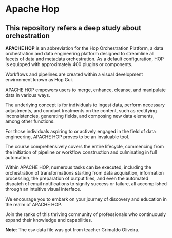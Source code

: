 # Apache Hop

## This repository refers a deep study about orchestration

**APACHE HOP** is an abbreviation for the Hop Orchestration Platform, a data orchestration and data engineering platform designed to streamline all facets of data and metadata orchestration. As a default configuration, HOP is equipped with approximately 400 plugins or components.

Workflows and pipelines are created within a visual development environment known as Hop Gui.

APACHE HOP empowers users to merge, enhance, cleanse, and manipulate data in various ways.

The underlying concept is for individuals to ingest data, perform necessary adjustments, and conduct treatments on the content, such as rectifying inconsistencies, generating fields, and composing new data elements, among other functions.

For those individuals aspiring to or actively engaged in the field of data engineering, APACHE HOP proves to be an invaluable tool.

The course comprehensively covers the entire lifecycle, commencing from the initiation of pipeline or workflow construction and culminating in full automation.

Within APACHE HOP, numerous tasks can be executed, including the orchestration of transformations starting from data acquisition, information processing, the preparation of output files, and even the automated dispatch of email notifications to signify success or failure, all accomplished through an intuitive visual interface.

We encourage you to embark on your journey of discovery and education in the realm of APACHE HOP.

Join the ranks of this thriving community of professionals who continuously expand their knowledge and capabilities.

**Note**: The csv data file was got from teacher Grimaldo Oliveira.